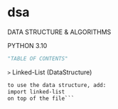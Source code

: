 # dsa
DATA STRUCTURE & ALGORITHMS


PYTHON 3.10



```python
"TABLE OF CONTENTS"
```

`>` Linked-List (DataStructure)
```xml
to use the data structure, add:
import linked-list 
on top of the file```